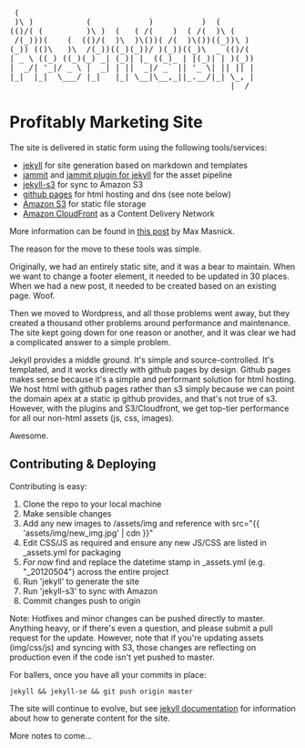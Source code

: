 <pre>
 (                                                  
 )\ )           (            )          )  (        
(()/( (         )\ )  (   ( /(    )  ( /(  )\ (     
 /(_)))(    (  (()/(  )\  )\())( /(  )\())((_))\ )  
(_)) (()\   )\  /(_))((_)(_))/ )(_))((_)\  _ (()/(  
| _ \ ((_) ((_)(_) _| (_)| |_ ((_)_ | |(_)| | )(_)) 
|  _/| '_|/ _ \ |  _| | ||  _|/ _` || '_ \| || || | 
|_|  |_|  \___/ |_|   |_| \__|\__,_||_.__/|_| \_, | 
                                              |__/
</pre>

Profitably Marketing Site
=========================

The site is delivered in static form using the following tools/services:

* [jekyll](http://github.com/mojombo/jekyll) for site generation based on markdown and templates
* [jammit](http://documentcloud.github.com/jammit/) and [jammit plugin for jekyll](https://gist.github.com/1224971) for the asset pipeline
* [jekyll-s3](https://github.com/versapay/jekyll-s3) for sync to Amazon S3
* [github pages](http://help.github.com/pages/) for html hosting and dns (see note below)
* [Amazon S3](http://aws.amazon.com/s3/) for static file storage
* [Amazon CloudFront](http://aws.amazon.com/cloudfront/) as a Content Delivery Network

More information can be found in [this post](http://www.maxmasnick.com/2012/01/21/jekyll_s3_cloudfront/) by Max Masnick.

The reason for the move to these tools was simple. 

Originally, we had an entirely static site, and it was a bear to maintain. When we want to change a footer element, it needed to be updated in 30 places. When we had a new post, it needed to be created based on an existing page. Woof.

Then we moved to Wordpress, and all those problems went away, but they created a thousand other problems around performance and maintenance. The site kept going down for one reason or another, and it was clear we had a complicated answer to a simple problem.

Jekyll provides a middle ground. It's simple and source-controlled. It's templated, and it works directly with github pages by design. Github pages makes sense because it's a simple and performant solution for html hosting. We host html with github pages rather than s3 simply because we can point the domain apex at a static ip github provides, and that's not true of s3. However, with the plugins and S3/Cloudfront, we get top-tier performance for all our non-html assets (js, css, images). 

Awesome.

Contributing & Deploying
------------------------

Contributing is easy:

1. Clone the repo to your local machine
1. Make sensible changes
1. Add any new images to /assets/img and reference with src="{{ 'assets/img/new_img.jpg' | cdn }}"
1. Edit CSS/JS as required and ensure any new JS/CSS are listed in _assets.yml for packaging
1. *For now* find and replace the datetime stamp in _assets.yml (e.g. "_20120504") across the entire project
1. Run 'jekyll' to generate the site
1. Run 'jekyll-s3' to sync with Amazon
1. Commit changes push to origin

Note: Hotfixes and minor changes can be pushed directly to master. Anything heavy, or if there's even a question, and please submit a pull request for the update. However, note that if you're updating assets (img/css/js) and syncing with S3, those changes are reflecting on production even if the code isn't yet pushed to master.

For ballers, once you have all your commits in place:

    jekyll && jekyll-se && git push origin master

The site will continue to evolve, but see [jekyll documentation](http://github.com/mojombo/jekyll) for information about how to generate content for the site.

More notes to come...